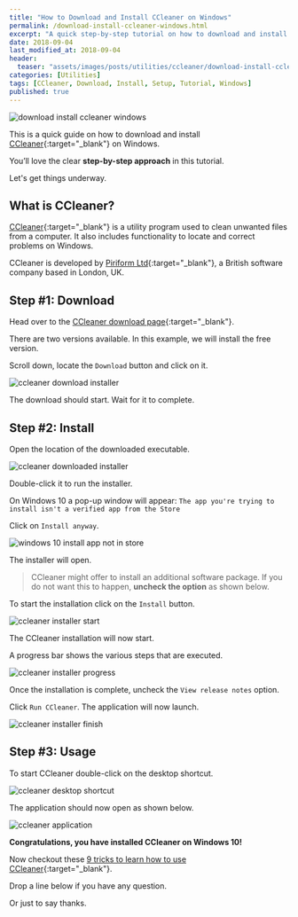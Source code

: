 ```yaml
---
title: "How to Download and Install CCleaner on Windows"
permalink: /download-install-ccleaner-windows.html
excerpt: "A quick step-by-step tutorial on how to download and install CCleaner on Windows 10."
date: 2018-09-04
last_modified_at: 2018-09-04
header:
  teaser: "assets/images/posts/utilities/ccleaner/download-install-ccleaner-windows.png"
categories: [Utilities]
tags: [CCleaner, Download, Install, Setup, Tutorial, Windows]
published: true
---
```


<img src="{{ site.url }}/assets/images/posts/utilities/ccleaner/download-install-ccleaner-windows.png" alt="download install ccleaner windows" class="align-right title-image">

This is a quick guide on how to download and install [CCleaner](https://www.ccleaner.com/){:target="_blank"} on Windows.

You’ll love the clear **step-by-step approach** in this tutorial.

Let's get things underway.

## What is CCleaner?

[CCleaner](https://en.wikipedia.org/wiki/CCleaner){:target="_blank"} is a utility program used to clean unwanted files from a computer. It also includes functionality to locate and correct problems on Windows.

CCleaner is developed by [Piriform Ltd](https://en.wikipedia.org/wiki/Piriform_(company)){:target="_blank"}, a British software company based in London, UK.

## Step #1: Download

Head over to the [CCleaner download page](https://www.ccleaner.com/ccleaner/download){:target="_blank"}.

There are two versions available. In this example, we will install the free version.

Scroll down, locate the `Download` button and click on it.

<img src="{{ site.url }}/assets/images/posts/utilities/ccleaner/ccleaner-download-installer.png" alt="ccleaner download installer">

The download should start. Wait for it to complete.

## Step #2: Install

Open the location of the downloaded executable.

<img src="{{ site.url }}/assets/images/posts/utilities/ccleaner/ccleaner-downloaded-installer.png" alt="ccleaner downloaded installer">

Double-click it to run the installer.

On Windows 10 a pop-up window will appear: `The app you're trying to install isn't a verified app from the Store`

Click on `Install anyway`.

<img src="{{ site.url }}/assets/images/posts/windows-10-install-app-not-in-store.png" alt="windows 10 install app not in store">

The installer will open.

> CCleaner might offer to install an additional software package. If you do not want this to happen, **uncheck the option** as shown below.

To start the installation click on the `Install` button.

<img src="{{ site.url }}/assets/images/posts/utilities/ccleaner/ccleaner-installer-start.png" alt="ccleaner installer start">

The CCleaner installation will now start.

A progress bar shows the various steps that are executed.

<img src="{{ site.url }}/assets/images/posts/utilities/ccleaner/ccleaner-installer-progress.png" alt="ccleaner installer progress">

Once the installation is complete, uncheck the `View release notes` option.

Click `Run CCleaner`. The application will now launch.

<img src="{{ site.url }}/assets/images/posts/utilities/ccleaner/ccleaner-installer-finish.png" alt="ccleaner installer finish">

## Step #3: Usage

To start CCleaner double-click on the desktop shortcut.

<img src="{{ site.url }}/assets/images/posts/utilities/ccleaner/ccleaner-desktop-shortcut.png" alt="ccleaner desktop shortcut">

The application should now open as shown below.

<img src="{{ site.url }}/assets/images/posts/utilities/ccleaner/ccleaner-application.png" alt="ccleaner application">

**Congratulations, you have installed CCleaner on Windows 10!**

Now checkout these [9 tricks to learn how to use CCleaner](https://en.softonic.com/articles/9-tricks-to-use-ccleaner-properly){:target="_blank"}.

Drop a line below if you have any question.

Or just to say thanks.
